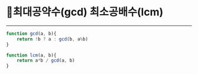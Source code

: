# 🙌최대공약수(gcd) 최소공배수(lcm)

---

```javascript
function gcd(a, b){
	return !b ? a : gcd(b, a%b)
}
```

```javascript
function lcm(a, b){
	return a*b / gcd(a, b)
}
```

